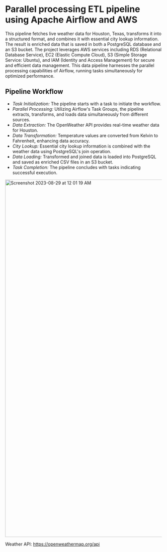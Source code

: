 # Parallel processing ETL pipeline using Apache Airflow and AWS

This pipeline fetches live weather data for Houston, Texas, transforms it into a structured format, and combines it with essential city lookup information. The result is enriched data that is saved in both a PostgreSQL database and an S3 bucket. The project leverages AWS services including RDS (Relational Database Service), EC2 (Elastic Compute Cloud), S3 (Simple Storage Service: Ubuntu), and IAM (Identity and Access Management) for secure and efficient data management. This data pipeline harnesses the parallel processing capabilities of Airflow, running tasks simultaneously for optimized performance.

## Pipeline Workflow
- *Task Initialization:* The pipeline starts with a task to initiate the workflow.
- *Parallel Processing:* Utilizing Airflow's Task Groups, the pipeline extracts, transforms, and loads data simultaneously from different sources.
- *Data Extraction:* The OpenWeather API provides real-time weather data for Houston.
- *Data Transformation:* Temperature values are converted from Kelvin to Fahrenheit, enhancing data accuracy.
- *City Lookup:* Essential city lookup information is combined with the weather data using PostgreSQL's join operation.
- *Data Loading:* Transformed and joined data is loaded into PostgreSQL and saved as enriched CSV files in an S3 bucket.
- *Task Completion:* The pipeline concludes with tasks indicating successful execution.

<img width="1147" alt="Screenshot 2023-08-29 at 12 01 19 AM" src="https://github.com/alyona-vishnoi/parallel-processing-ETL-pipeline/assets/88257366/98e19d58-a9fa-4fc3-8001-e59b66c00d55">

Weather API: https://openweathermap.org/api 
